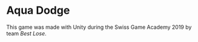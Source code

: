 # Aqua Dodge

This game was made with Unity during the Swiss Game Academy 2019 by team *Best Lose*.

